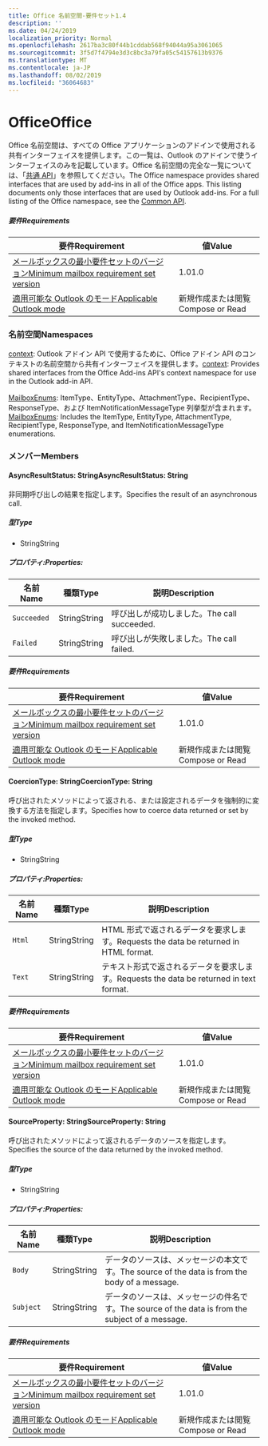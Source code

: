 ```yaml
---
title: Office 名前空間-要件セット1.4
description: ''
ms.date: 04/24/2019
localization_priority: Normal
ms.openlocfilehash: 2617ba3c80f44b1cddab568f94044a95a3061065
ms.sourcegitcommit: 3f5d7f4794e3d3c8bc3a79fa05c54157613b9376
ms.translationtype: MT
ms.contentlocale: ja-JP
ms.lasthandoff: 08/02/2019
ms.locfileid: "36064683"
---
```

# <a name="office"></a><span data-ttu-id="0b43b-102">Office</span><span class="sxs-lookup"><span data-stu-id="0b43b-102">Office</span></span>

<span data-ttu-id="0b43b-p101">Office 名前空間は、すべての Office アプリケーションのアドインで使用される共有インターフェイスを提供します。この一覧は、Outlook のアドインで使うインターフェイスのみを記載しています。Office 名前空間の完全な一覧については、「[共通 API](/javascript/api/office)」を参照してください。</span><span class="sxs-lookup"><span data-stu-id="0b43b-p101">The Office namespace provides shared interfaces that are used by add-ins in all of the Office apps. This listing documents only those interfaces that are used by Outlook add-ins. For a full listing of the Office namespace, see the [Common API](/javascript/api/office).</span></span>

##### <a name="requirements"></a><span data-ttu-id="0b43b-105">要件</span><span class="sxs-lookup"><span data-stu-id="0b43b-105">Requirements</span></span>

|<span data-ttu-id="0b43b-106">要件</span><span class="sxs-lookup"><span data-stu-id="0b43b-106">Requirement</span></span>| <span data-ttu-id="0b43b-107">値</span><span class="sxs-lookup"><span data-stu-id="0b43b-107">Value</span></span>|
|---|---|
|[<span data-ttu-id="0b43b-108">メールボックスの最小要件セットのバージョン</span><span class="sxs-lookup"><span data-stu-id="0b43b-108">Minimum mailbox requirement set version</span></span>](/office/dev/add-ins/reference/requirement-sets/outlook-api-requirement-sets)| <span data-ttu-id="0b43b-109">1.0</span><span class="sxs-lookup"><span data-stu-id="0b43b-109">1.0</span></span>|
|[<span data-ttu-id="0b43b-110">適用可能な Outlook のモード</span><span class="sxs-lookup"><span data-stu-id="0b43b-110">Applicable Outlook mode</span></span>](/outlook/add-ins/#extension-points)| <span data-ttu-id="0b43b-111">新規作成または閲覧</span><span class="sxs-lookup"><span data-stu-id="0b43b-111">Compose or Read</span></span>|

### <a name="namespaces"></a><span data-ttu-id="0b43b-112">名前空間</span><span class="sxs-lookup"><span data-stu-id="0b43b-112">Namespaces</span></span>

<span data-ttu-id="0b43b-113">[context](Office.context.md): Outlook アドイン API で使用するために、Office アドイン API のコンテキストの名前空間から共有インターフェイスを提供します。</span><span class="sxs-lookup"><span data-stu-id="0b43b-113">[context](Office.context.md): Provides shared interfaces from the Office Add-ins API's context namespace for use in the Outlook add-in API.</span></span>

<span data-ttu-id="0b43b-114">[MailboxEnums](/javascript/api/outlook/office.mailboxenums.attachmenttype?view=outlook-js-1.4): ItemType、EntityType、AttachmentType、RecipientType、ResponseType、および ItemNotificationMessageType 列挙型が含まれます。</span><span class="sxs-lookup"><span data-stu-id="0b43b-114">[MailboxEnums](/javascript/api/outlook/office.mailboxenums.attachmenttype?view=outlook-js-1.4): Includes the ItemType, EntityType, AttachmentType, RecipientType, ResponseType, and ItemNotificationMessageType enumerations.</span></span>

### <a name="members"></a><span data-ttu-id="0b43b-115">メンバー</span><span class="sxs-lookup"><span data-stu-id="0b43b-115">Members</span></span>

#### <a name="asyncresultstatus-string"></a><span data-ttu-id="0b43b-116">AsyncResultStatus: String</span><span class="sxs-lookup"><span data-stu-id="0b43b-116">AsyncResultStatus: String</span></span>

<span data-ttu-id="0b43b-117">非同期呼び出しの結果を指定します。</span><span class="sxs-lookup"><span data-stu-id="0b43b-117">Specifies the result of an asynchronous call.</span></span>

##### <a name="type"></a><span data-ttu-id="0b43b-118">型</span><span class="sxs-lookup"><span data-stu-id="0b43b-118">Type</span></span>

*   <span data-ttu-id="0b43b-119">String</span><span class="sxs-lookup"><span data-stu-id="0b43b-119">String</span></span>

##### <a name="properties"></a><span data-ttu-id="0b43b-120">プロパティ:</span><span class="sxs-lookup"><span data-stu-id="0b43b-120">Properties:</span></span>

|<span data-ttu-id="0b43b-121">名前</span><span class="sxs-lookup"><span data-stu-id="0b43b-121">Name</span></span>| <span data-ttu-id="0b43b-122">種類</span><span class="sxs-lookup"><span data-stu-id="0b43b-122">Type</span></span>| <span data-ttu-id="0b43b-123">説明</span><span class="sxs-lookup"><span data-stu-id="0b43b-123">Description</span></span>|
|---|---|---|
|`Succeeded`| <span data-ttu-id="0b43b-124">String</span><span class="sxs-lookup"><span data-stu-id="0b43b-124">String</span></span>|<span data-ttu-id="0b43b-125">呼び出しが成功しました。</span><span class="sxs-lookup"><span data-stu-id="0b43b-125">The call succeeded.</span></span>|
|`Failed`| <span data-ttu-id="0b43b-126">String</span><span class="sxs-lookup"><span data-stu-id="0b43b-126">String</span></span>|<span data-ttu-id="0b43b-127">呼び出しが失敗しました。</span><span class="sxs-lookup"><span data-stu-id="0b43b-127">The call failed.</span></span>|

##### <a name="requirements"></a><span data-ttu-id="0b43b-128">要件</span><span class="sxs-lookup"><span data-stu-id="0b43b-128">Requirements</span></span>

|<span data-ttu-id="0b43b-129">要件</span><span class="sxs-lookup"><span data-stu-id="0b43b-129">Requirement</span></span>| <span data-ttu-id="0b43b-130">値</span><span class="sxs-lookup"><span data-stu-id="0b43b-130">Value</span></span>|
|---|---|
|[<span data-ttu-id="0b43b-131">メールボックスの最小要件セットのバージョン</span><span class="sxs-lookup"><span data-stu-id="0b43b-131">Minimum mailbox requirement set version</span></span>](/office/dev/add-ins/reference/requirement-sets/outlook-api-requirement-sets)| <span data-ttu-id="0b43b-132">1.0</span><span class="sxs-lookup"><span data-stu-id="0b43b-132">1.0</span></span>|
|[<span data-ttu-id="0b43b-133">適用可能な Outlook のモード</span><span class="sxs-lookup"><span data-stu-id="0b43b-133">Applicable Outlook mode</span></span>](/outlook/add-ins/#extension-points)| <span data-ttu-id="0b43b-134">新規作成または閲覧</span><span class="sxs-lookup"><span data-stu-id="0b43b-134">Compose or Read</span></span>|

#### <a name="coerciontype-string"></a><span data-ttu-id="0b43b-135">CoercionType: String</span><span class="sxs-lookup"><span data-stu-id="0b43b-135">CoercionType: String</span></span>

<span data-ttu-id="0b43b-136">呼び出されたメソッドによって返される、または設定されるデータを強制的に変換する方法を指定します。</span><span class="sxs-lookup"><span data-stu-id="0b43b-136">Specifies how to coerce data returned or set by the invoked method.</span></span>

##### <a name="type"></a><span data-ttu-id="0b43b-137">型</span><span class="sxs-lookup"><span data-stu-id="0b43b-137">Type</span></span>

*   <span data-ttu-id="0b43b-138">String</span><span class="sxs-lookup"><span data-stu-id="0b43b-138">String</span></span>

##### <a name="properties"></a><span data-ttu-id="0b43b-139">プロパティ:</span><span class="sxs-lookup"><span data-stu-id="0b43b-139">Properties:</span></span>

|<span data-ttu-id="0b43b-140">名前</span><span class="sxs-lookup"><span data-stu-id="0b43b-140">Name</span></span>| <span data-ttu-id="0b43b-141">種類</span><span class="sxs-lookup"><span data-stu-id="0b43b-141">Type</span></span>| <span data-ttu-id="0b43b-142">説明</span><span class="sxs-lookup"><span data-stu-id="0b43b-142">Description</span></span>|
|---|---|---|
|`Html`| <span data-ttu-id="0b43b-143">String</span><span class="sxs-lookup"><span data-stu-id="0b43b-143">String</span></span>|<span data-ttu-id="0b43b-144">HTML 形式で返されるデータを要求します。</span><span class="sxs-lookup"><span data-stu-id="0b43b-144">Requests the data be returned in HTML format.</span></span>|
|`Text`| <span data-ttu-id="0b43b-145">String</span><span class="sxs-lookup"><span data-stu-id="0b43b-145">String</span></span>|<span data-ttu-id="0b43b-146">テキスト形式で返されるデータを要求します。</span><span class="sxs-lookup"><span data-stu-id="0b43b-146">Requests the data be returned in text format.</span></span>|

##### <a name="requirements"></a><span data-ttu-id="0b43b-147">要件</span><span class="sxs-lookup"><span data-stu-id="0b43b-147">Requirements</span></span>

|<span data-ttu-id="0b43b-148">要件</span><span class="sxs-lookup"><span data-stu-id="0b43b-148">Requirement</span></span>| <span data-ttu-id="0b43b-149">値</span><span class="sxs-lookup"><span data-stu-id="0b43b-149">Value</span></span>|
|---|---|
|[<span data-ttu-id="0b43b-150">メールボックスの最小要件セットのバージョン</span><span class="sxs-lookup"><span data-stu-id="0b43b-150">Minimum mailbox requirement set version</span></span>](/office/dev/add-ins/reference/requirement-sets/outlook-api-requirement-sets)| <span data-ttu-id="0b43b-151">1.0</span><span class="sxs-lookup"><span data-stu-id="0b43b-151">1.0</span></span>|
|[<span data-ttu-id="0b43b-152">適用可能な Outlook のモード</span><span class="sxs-lookup"><span data-stu-id="0b43b-152">Applicable Outlook mode</span></span>](/outlook/add-ins/#extension-points)| <span data-ttu-id="0b43b-153">新規作成または閲覧</span><span class="sxs-lookup"><span data-stu-id="0b43b-153">Compose or Read</span></span>|

#### <a name="sourceproperty-string"></a><span data-ttu-id="0b43b-154">SourceProperty: String</span><span class="sxs-lookup"><span data-stu-id="0b43b-154">SourceProperty: String</span></span>

<span data-ttu-id="0b43b-155">呼び出されたメソッドによって返されるデータのソースを指定します。</span><span class="sxs-lookup"><span data-stu-id="0b43b-155">Specifies the source of the data returned by the invoked method.</span></span>

##### <a name="type"></a><span data-ttu-id="0b43b-156">型</span><span class="sxs-lookup"><span data-stu-id="0b43b-156">Type</span></span>

*   <span data-ttu-id="0b43b-157">String</span><span class="sxs-lookup"><span data-stu-id="0b43b-157">String</span></span>

##### <a name="properties"></a><span data-ttu-id="0b43b-158">プロパティ:</span><span class="sxs-lookup"><span data-stu-id="0b43b-158">Properties:</span></span>

|<span data-ttu-id="0b43b-159">名前</span><span class="sxs-lookup"><span data-stu-id="0b43b-159">Name</span></span>| <span data-ttu-id="0b43b-160">種類</span><span class="sxs-lookup"><span data-stu-id="0b43b-160">Type</span></span>| <span data-ttu-id="0b43b-161">説明</span><span class="sxs-lookup"><span data-stu-id="0b43b-161">Description</span></span>|
|---|---|---|
|`Body`| <span data-ttu-id="0b43b-162">String</span><span class="sxs-lookup"><span data-stu-id="0b43b-162">String</span></span>|<span data-ttu-id="0b43b-163">データのソースは、メッセージの本文です。</span><span class="sxs-lookup"><span data-stu-id="0b43b-163">The source of the data is from the body of a message.</span></span>|
|`Subject`| <span data-ttu-id="0b43b-164">String</span><span class="sxs-lookup"><span data-stu-id="0b43b-164">String</span></span>|<span data-ttu-id="0b43b-165">データのソースは、メッセージの件名です。</span><span class="sxs-lookup"><span data-stu-id="0b43b-165">The source of the data is from the subject of a message.</span></span>|

##### <a name="requirements"></a><span data-ttu-id="0b43b-166">要件</span><span class="sxs-lookup"><span data-stu-id="0b43b-166">Requirements</span></span>

|<span data-ttu-id="0b43b-167">要件</span><span class="sxs-lookup"><span data-stu-id="0b43b-167">Requirement</span></span>| <span data-ttu-id="0b43b-168">値</span><span class="sxs-lookup"><span data-stu-id="0b43b-168">Value</span></span>|
|---|---|
|[<span data-ttu-id="0b43b-169">メールボックスの最小要件セットのバージョン</span><span class="sxs-lookup"><span data-stu-id="0b43b-169">Minimum mailbox requirement set version</span></span>](/office/dev/add-ins/reference/requirement-sets/outlook-api-requirement-sets)| <span data-ttu-id="0b43b-170">1.0</span><span class="sxs-lookup"><span data-stu-id="0b43b-170">1.0</span></span>|
|[<span data-ttu-id="0b43b-171">適用可能な Outlook のモード</span><span class="sxs-lookup"><span data-stu-id="0b43b-171">Applicable Outlook mode</span></span>](/outlook/add-ins/#extension-points)| <span data-ttu-id="0b43b-172">新規作成または閲覧</span><span class="sxs-lookup"><span data-stu-id="0b43b-172">Compose or Read</span></span>|
